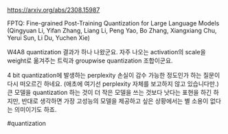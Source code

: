 https://arxiv.org/abs/2308.15987

FPTQ: Fine-grained Post-Training Quantization for Large Language Models (Qingyuan Li, Yifan Zhang, Liang Li, Peng Yao, Bo Zhang, Xiangxiang Chu, Yerui Sun, Li Du, Yuchen Xie)

W4A8 quantization 결과가 하나 나왔군요. 자주 나오는 activation의 scale을 weight로 옮겨주는 트릭과 groupwise quantization 조합이군요.

4 bit quantization에 발생하는 perplexity 손실이 감수 가능한 정도인가 하는 질문이 다시 떠오르긴 하네요. (애초에 여기선 perplexity 자체를 보고하지 않고 있습니다만.) 큰 모델을 quantization 하는 것이 더 작은 모델을 쓰는 것보다 낫다는 표현을 하긴 하지만, 반대로 생각하면 가장 고성능의 모델을 제공하고 싶은 상황에서는 별 소용이 없다는 의미이기도 하죠.

#quantization 